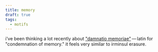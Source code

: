 ```yaml
---
title: memory
draft: true
tags:
  - motifs
---
```


i've been thinking a lot recently about ["damnatio memoriae"](https://en.wikipedia.org/wiki/Damnatio_memoriae?useskin=vector) — latin for "condemnation of memory." it feels very similar to irminsul erasure.
